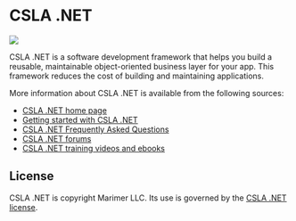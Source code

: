 CSLA .NET
====
![](https://raw.github.com/MarimerLLC/csla/master/Support/Logos/csla%20win8_mid.png)

CSLA .NET is a software development framework that helps you build a reusable, maintainable object-oriented business layer for your app. This framework reduces the cost of building and maintaining applications. 

More information about CSLA .NET is available from the following sources:

* [CSLA .NET home page](http://www.cslanet.com)
* [Getting started with CSLA .NET](https://github.com/MarimerLLC/csla/wiki/Getting-started)
* [CSLA .NET Frequently Asked Questions](http://www.lhotka.net/cslanet/faq/)
* [CSLA .NET forums](http://forums.lhotka.net/forums/5.aspx/)
* [CSLA .NET training videos and ebooks](https://github.com/MarimerLLC/csla/wiki/Books-and-videos)

License
-------
CSLA .NET is copyright Marimer LLC.
Its use is governed by the [CSLA .NET license](https://github.com/MarimerLLC/csla/blob/master/license.txt).
